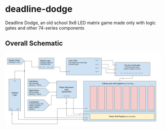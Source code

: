 # deadline-dodge
Deadline Dodge, an old school 9x8 LED matrix game made only with logic gates and other 74-series components

## Overall Schematic
![Overall Schematic](overall_schematic.png)
